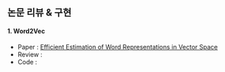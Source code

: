 ## 논문 리뷰 & 구현

#### 1. Word2Vec
- Paper : [Efficient Estimation of Word Representations in Vector Space](https://arxiv.org/pdf/1301.3781.pdf)
- Review : 
- Code : 
